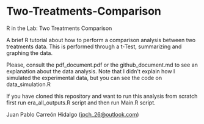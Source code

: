 # Two-Treatments-Comparison
R in the Lab: Two Treatments Comparison

A brief R tutorial about how to perform a comparison analysis between two 
treatments data. This is performed through a t-Test, summarizing and graphing the data.

Please, consult the pdf_document.pdf or the github_document.md to see an 
explanation about the data analysis. Note that I didn't explain how I simulated
the experimental data, but you can see the code on data_simulation.R

If you have cloned this repository and want to run this analysis from scratch 
first run era_all_outputs.R script and then run Main.R script.

Juan Pablo Carreón Hidalgo (jpch_26@outlook.com)